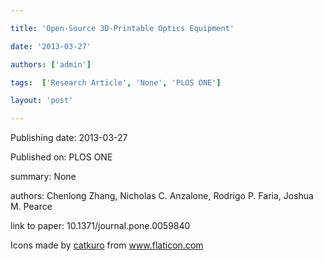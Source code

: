 ---
title: 'Open-Source 3D-Printable Optics Equipment'
date: '2013-03-27'
authors: ['admin']
tags:  ['Research Article', 'None', 'PLOS ONE']
layout: 'post'
---
Publishing date: 2013-03-27

Published on: PLOS ONE

summary: None

authors: Chenlong Zhang, Nicholas C. Anzalone, Rodrigo P. Faria, Joshua M. Pearce

link to paper: 10.1371/journal.pone.0059840

Icons made by <a href="https://www.flaticon.com/free-icon/bookshelves_3576884" title="catkuro">catkuro</a> from <a href="https://www.flaticon.com/" title="Flaticon"> www.flaticon.com</a>